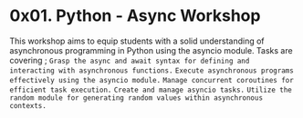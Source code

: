 # 0x01. Python - Async Workshop


This workshop aims to equip students with a solid understanding of asynchronous programming in Python using the asyncio module.
Tasks are covering ;
`Grasp the async and await syntax for defining and interacting with asynchronous functions.`
`Execute asynchronous programs effectively using the asyncio module.`
`Manage concurrent coroutines for efficient task execution.`
`Create and manage asyncio tasks.`
`Utilize the random module for generating random values within asynchronous contexts.`